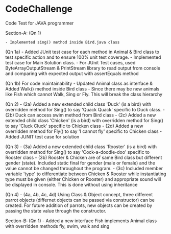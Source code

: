 # CodeChallenge
Code Test for JAVA programmer

Section-A:
(Qn 1)

	- Implemented sing() method inside Bird.java class

(Qn 1a)
	- Added JUnit test case for each method in Animal & Bird class to test specific action and to ensure 100% unit test coverage. 
	- Implemented test case for Main Solution class.
	- For JUnit Test cases, used ByteArrayOutputStream & PrintStream library to read output from console and comparing with expected output with 	assertEquals method
	
(Qn 1b)
For code maintainability
	- Updated Animal class as interface & Added Walk() method inside Bird class
	- Since there may be new animals like Fish which cannot Walk, Sing or Fly. This will break the class hierarchy 

(Qn 2)
	- (2a) Added a new extended child class 'Duck' (is a bird) with overridden method for Sing() to say 'Quack Quack' specific to Duck class. 
	- (2b) Duck can access swim method from Bird class
	- (2c) Added a new extended child class 'Chicken' (is a bird) with overridden method for Sing() to say 'Cluck Cluck' specific to Chicken class
	- (2d) Added a new overridden method for Fly() to say 'I cannot fly' specific to Chicken class
	- Added JUNIT test case for solution

(Qn 3)
	- (3a) Added a new extended child class 'Rooster' (is a bird) with overridden method for Sing() to say 'Cock-a-doodle-doo' specific to Rooster class
	- (3b) Rooster & Chicken are of same Bird class but different gender (state). Included static final for gender (male or female) and the value cannot be changed throughout the program.
	- (3c) Included member variable 'type' to differentiate between Chicken & Rooster while instantiating type must be given (either Chicken or Rooster) and appropriate sound will be displayed in console. This is done without using inheritance
	
(Qn 4)
	- (4a, 4b, 4c, 4d) Using Class & Object concept, three different parrot objects (differnet objects can be passed via constructor) can be created. For future addition of parrots, new objects can be created by passing the state value through the constructor.

Section-B:
(Qn 1)
	- Added a new interface Fish implements Animal class with overridden methods fly, swim, walk and sing
